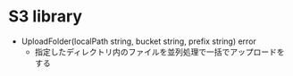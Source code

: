 # S3 library

* UploadFolder(localPath string, bucket string, prefix string) error
  * 指定したディレクトリ内のファイルを並列処理で一括でアップロードをする
